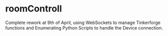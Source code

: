 roomControll
============

Complete rework at 9th of April,
using WebSockets to manage Tinkerforge functions
and Enumerating Python Scripts to handle the Device connection.

